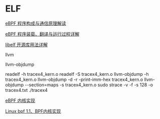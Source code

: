 # ELF

[eBPF 程序构成与通信原理解读](http://tinylab.org/ebpf-part1/)

[eBPF 程序装载、翻译与运行过程详解](https://tinylab.org/ebpf-part2/)

[libelf 开源库用法详解](http://tinylab.org/libelf/)

llvm

llvm-objdump



readelf -h tracex4_kern.o
readelf -S tracex4_kern.o
llvm-objdump -h tracex4_kern.o
llvm-objdump -d -r -print-imm-hex tracex4_kern.o
llvm-objdump --section=maps  -s tracex4_kern.o
sudo strace -v -f -s 128 -o tracex4.txt ./tracex4





[eBPF 内核实现](https://houmin.cc/posts/ca9e2050/)

[Linux bpf 1.1、BPF内核实现](https://blog.csdn.net/pwl999/article/details/82884882)

